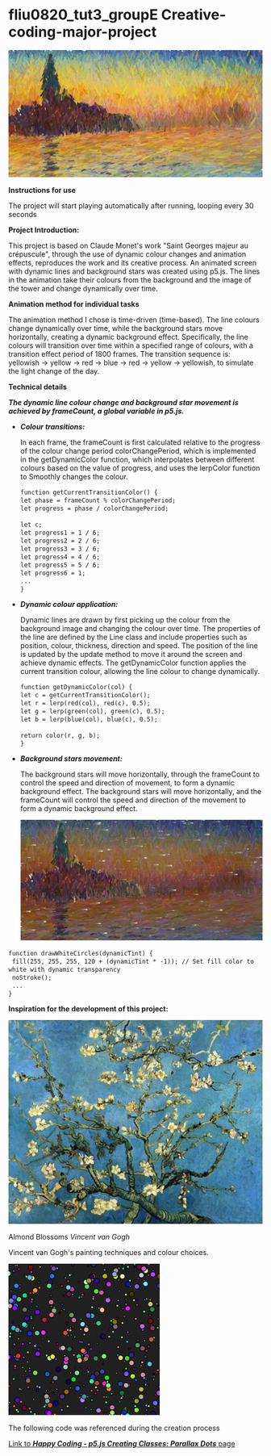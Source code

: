 # fliu0820_tut3_groupE Creative-coding-major-project

![image1](assets/P1.png)

**Instructions for use**

The project will start playing automatically after running, looping every 30 seconds

**Project Introduction:**

This project is based on Claude Monet's work "Saint Georges majeur au crépuscule", through the use of dynamic colour changes and animation effects, reproduces the work and its creative process. An animated screen with dynamic lines and background stars was created using p5.js. The lines in the animation take their colours from the background and the image of the tower and change dynamically over time.

**Animation method for individual tasks**

The animation method I chose is time-driven (time-based). The line colours change dynamically over time, while the background stars move horizontally, creating a dynamic background effect. Specifically, the line colours will transition over time within a specified range of colours, with a transition effect period of 1800 frames. The transition sequence is: yellowish -> yellow -> red -> blue -> red -> yellow -> yellowish, to simulate the light change of the day.

**Technical details**

***The dynamic line colour change and background star movement is achieved by frameCount, a global variable in p5.js.***

- ***Colour transitions:***
  
  In each frame, the frameCount is first calculated relative to the progress of the colour change period colorChangePeriod, which is implemented in the getDynamicColor function, which interpolates between different colours based on the value of progress, and uses the lerpColor function to Smoothly changes the colour.

  ```
  function getCurrentTransitionColor() {
  let phase = frameCount % colorChangePeriod;
  let progress = phase / colorChangePeriod;

  let c;
  let progress1 = 1 / 6;
  let progress2 = 2 / 6;
  let progress3 = 3 / 6;
  let progress4 = 4 / 6;
  let progress5 = 5 / 6;
  let progress6 = 1;
  ...
  }

  ```


- ***Dynamic colour application:***
  
  Dynamic lines are drawn by first picking up the colour from the background image and changing the colour over time. The properties of the line are defined by the Line class and include properties such as position, colour, thickness, direction and speed. The position of the line is updated by the update method to move it around the screen and achieve dynamic effects. The getDynamicColor function applies the current transition colour, allowing the line colour to change dynamically.

   ```
  function getDynamicColor(col) {
  let c = getCurrentTransitionColor();
  let r = lerp(red(col), red(c), 0.5);
  let g = lerp(green(col), green(c), 0.5);
  let b = lerp(blue(col), blue(c), 0.5);

  return color(r, g, b);
  }
  
  ```


- ***Background stars movement:***
  
  The background stars will move horizontally, through the frameCount to control the speed and direction of movement, to form a dynamic background effect. The background stars will move horizontally, and the frameCount will control the speed and direction of the movement to form a dynamic background effect.

  ![image1](assets/P2.png)

 ```
 function drawWhiteCircles(dynamicTint) {
  fill(255, 255, 255, 120 + (dynamicTint * -1)); // Set fill color to white with dynamic transparency
  noStroke();
  ...
 }

 ```

**Inspiration for the development of this project:**

![image3](assets/blossom_vincent-van-gogh__39161.jpg)

Almond Blossoms *Vincent van Gogh*
  
Vincent van Gogh's painting techniques and colour choices.

![image4](assets/parallax-dots-5.png)

The following code was referenced during the creation process
  
[Link to ***Happy Coding - p5.js Creating Classes: Parallax Dots*** page](https://happycoding.io/tutorials/p5js/creating-classes/parallax-dots)